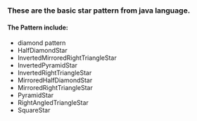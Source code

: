 ### These are the basic star pattern from java language.

#### The Pattern include:

- diamond pattern
- HalfDiamondStar
- InvertedMirroredRightTriangleStar
- InvertedPyramidStar
- InvertedRightTriangleStar
- MirroredHalfDiamondStar
- MirroredRightTriangleStar
- PyramidStar
- RightAngledTriangleStar
- SquareStar

